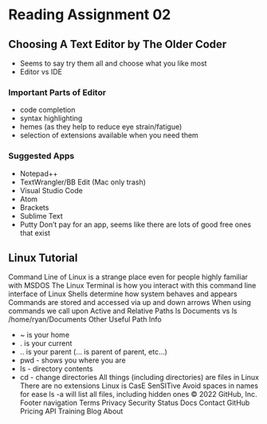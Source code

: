 # Reading Assignment 02

## Choosing A Text Editor by The Older Coder
- Seems to say try them all and choose what you like most
- Editor vs IDE
### Important Parts of Editor
- code completion
- syntax highlighting
- hemes (as they help to reduce eye strain/fatigue)
- selection of extensions available when you need them
### Suggested Apps
- Notepad++
- TextWrangler/BB Edit (Mac only trash)
- Visual Studio Code
- Atom
- Brackets
- Sublime Text
- Putty
Don’t pay for an app, seems like there are lots of good free ones that exist

## Linux Tutorial
Command Line of Linux is a strange place even for people highly familiar with MSDOS
The Linux Terminal is how you interact with this command line interface of Linux
Shells determine how system behaves and appears
Commands are stored and accessed via up and down arrows
When using commands we call upon Active and Relative Paths
ls Documents vs ls /home/ryan/Documents
Other Useful Path Info
- ~ is your home
- . is your current
- .. is your parent (... is parent of parent, etc…)
- pwd - shows you where you are
- ls - directory contents
- cd - change directories
All things (including directories) are files in Linux
There are no extensions
Linux is CasE SenSITive
Avoid spaces in names for ease
ls -a will list all files, including hidden ones
© 2022 GitHub, Inc.
Footer navigation
Terms
Privacy
Security
Status
Docs
Contact GitHub
Pricing
API
Training
Blog
About
